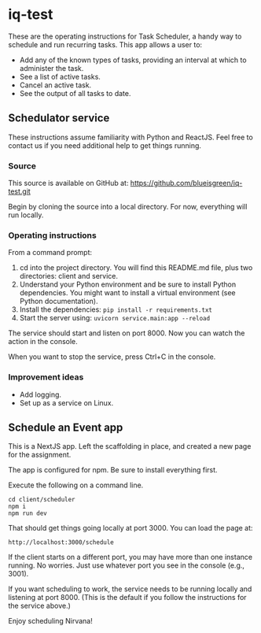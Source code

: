 # iq-test

These are the operating instructions for Task Scheduler, a handy way to schedule and run recurring tasks. This app allows a user to:

- Add any of the known types of tasks, providing an interval at which to administer the task.
- See a list of active tasks.
- Cancel an active task.
- See the output of all tasks to date.

## Schedulator service

These instructions assume familiarity with Python and ReactJS. Feel free to contact us if you need additional help to get things running.

### Source

This source is available on GitHub at: https://github.com/blueisgreen/iq-test.git

Begin by cloning the source into a local directory. For now, everything will run locally.

### Operating instructions

From a command prompt:

1. cd into the project directory. You will find this README.md file, plus two directories: client and service.
2. Understand your Python environment and be sure to install Python dependencies. You might want to install a virtual environment (see Python documentation).
3. Install the dependencies: `pip install -r requirements.txt`
4. Start the server using: `uvicorn service.main:app --reload`

The service should start and listen on port 8000. Now you can watch the action in the console.

When you want to stop the service, press Ctrl+C in the console.

### Improvement ideas

- Add logging.
- Set up as a service on Linux.

## Schedule an Event app

This is a NextJS app. Left the scaffolding in place, and created a new page for the assignment.

The app is configured for npm. Be sure to install everything first.

Execute the following on a command line.

```
cd client/scheduler
npm i
npm run dev
```

That should get things going locally at port 3000. You can load the page at:

`http://localhost:3000/schedule`

If the client starts on a different port, you may have more than one instance running. No worries. Just use whatever port you see in the console (e.g., 3001).

If you want scheduling to work, the service needs to be running locally and listening at port 8000. (This is the default if you follow the instructions for the service above.)

Enjoy scheduling Nirvana!
